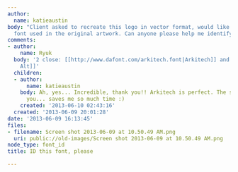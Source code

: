 ```yaml
---
author:
  name: katieaustin
body: "Client asked to recreate this logo in vector format, would like to find the
  font used in the original artwork. Can anyone please help me identify this font?\r\n\r\n"
comments:
- author:
    name: Ryuk
  body: '2 close: [[http://www.dafont.com/arkitech.font|Arkitech]] and [[http://www.myfonts.com/fonts/wiescherdesign/copperplate-alt|Copperplate
    Alt]]'
  children:
  - author:
      name: katieaustin
    body: Ah, yes... Incredible, thank you!! Arkitech is perfect. The same font. Thank
      you... saves me so much time :)
    created: '2013-06-10 02:43:16'
  created: '2013-06-09 20:01:28'
date: '2013-06-09 16:13:45'
files:
- filename: Screen shot 2013-06-09 at 10.50.49 AM.png
  uri: public://old-images/Screen shot 2013-06-09 at 10.50.49 AM.png
node_type: font_id
title: ID this font, please

---
```

